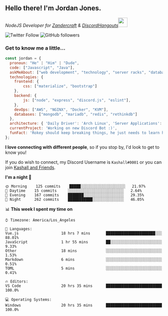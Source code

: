 <h2> Hello there! I'm Jordan Jones.</h2>
<p><em>NodeJS Developer for <a href="https://github.com/Zandercraft">Zandercraft</a> & <a href="https://github.com/DiscordHangouts">DiscordHangouts</a><img src="https://media.giphy.com/media/WUlplcMpOCEmTGBtBW/giphy.gif" width="30"></em></p>

![Twitter Follow](https://img.shields.io/twitter/follow/kashalls?label=Follow)
![GitHub followers](https://img.shields.io/github/followers/kashalls?label=Follow&style=social)

### Get to know me a little...

```javascript
const jordan = {
  pronoun: "He" | "Him" | "Dude",
  code: ["Javascript", "Java"],
  askMeAbout: ["web development", "technology", "server racks", "databases"],
  technologies: {
    frontend: {
        css: ["materialize", "bootstrap"]
    },
    backend: {
        js: ["node", "express", "discord.js", "eslint"],
    },
    devOps: ["AWS", "NGINX", "Docker", "KVM"],
    databases: ["mongodb", "mariadb", "redis", "rethinkdb"]
  },
  architecture: { 'Daily Driver': 'Arch Linux', 'Server Applications': 'Ubuntu Focal' },
  currentProject: 'Working on new Discord Bot :)',
  funFact: 'Rokey should keep breaking things, he just needs to learn how to fix them.'
};
```

<b>I love connecting with different people</b>, so if you stop by, I'd look to get to know you!

If you do wish to connect, my Discord Username is `Kashall#0001` or you can join <a href="https://discord.gg/Xv7WKN">Kashall and Friends</a>.

<!--START_SECTION:waka-->
**I'm a night 🦉** 

```text
🌞 Morning    125 commits    █████░░░░░░░░░░░░░░░░░░░░   21.97% 
🌆 Daytime    15 commits     ░░░░░░░░░░░░░░░░░░░░░░░░░   2.64% 
🌃 Evening    167 commits    ███████░░░░░░░░░░░░░░░░░░   29.35% 
🌙 Night      262 commits    ███████████░░░░░░░░░░░░░░   46.05%

```


📊 **This week I spent my time on** 

```text
⌚︎ Timezone: America/Los_Angeles

💬 Languages: 
Vue.js                   18 hrs 7 mins       ██████████████████████░░░   88.01% 
JavaScript               1 hr 55 mins        ██░░░░░░░░░░░░░░░░░░░░░░░   9.33% 
Other                    18 mins             ░░░░░░░░░░░░░░░░░░░░░░░░░   1.53% 
Markdown                 6 mins              ░░░░░░░░░░░░░░░░░░░░░░░░░   0.51% 
TOML                     5 mins              ░░░░░░░░░░░░░░░░░░░░░░░░░   0.41%

🔥 Editors: 
VS Code                  20 hrs 35 mins      █████████████████████████   100.0%

💻 Operating Systems: 
Windows                  20 hrs 35 mins      █████████████████████████   100.0%

```


<!--END_SECTION:waka-->

